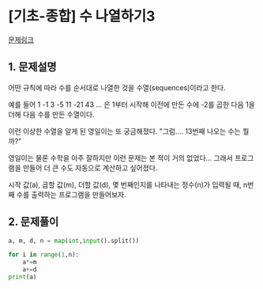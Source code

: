 # [기초-종합] 수 나열하기3

[문제링크](https://codeup.kr/problem.php?id=6090)



## 1. 문제설명

어떤 규칙에 따라 수를 순서대로 나열한 것을 수열(sequences)이라고 한다.

예를 들어
1 -1 3 -5 11 -21 43 ... 은
1부터 시작해 이전에 만든 수에 -2를 곱한 다음 1을 더해 다음 수를 만든 수열이다.

이런 이상한 수열을 알게 된 영일이는 또 궁금해졌다.
"그럼.... 13번째 나오는 수는 뭘까?"

영일이는 물론 수학을 아주 잘하지만 이런 문제는 본 적이 거의 없었다...
그래서 프로그램을 만들어 더 큰 수도 자동으로 계산하고 싶어졌다.

시작 값(a), 곱할 값(m), 더할 값(d), 몇 번째인지를 나타내는 정수(n)가 입력될 때,
n번째 수를 출력하는 프로그램을 만들어보자.




## 2. 문제풀이

```python
a, m, d, n = map(int,input().split())

for i in range(1,n):
    a*=m
    a+=d
print(a)
```


